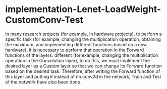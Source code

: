 # implementation-Lenet-LoadWeight-CustomConv-Test

In many research projects (for example, in hardware projects), to perform a specific task (for example, changing the multiplication operation, obtaining the maximum, and implementing different functions based on a new hardware), it is necessary to perform that operation in the Forward functions of the layers. different (for example, changing the multiplication operation in the Convolution layer), to do this, we must implement the desired layer as a Custom layer so that we can change its Forward function based on the desired task. Therefore, after writing the Forward function of this layer and putting it instead of nn.conv2d in the network, Train and Test of the network have also been done.
